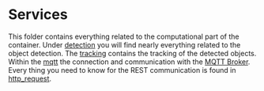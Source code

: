 # Services
This folder contains everything related to the computational part of the container.
Under [detection](detection/Readme.md) you will find nearly everything related to the object detection.
The [tracking](tracking/Readme.md) contains the tracking of the detected objects.
Within the [mqtt](mqtt/Readme.md) the connection and communication with the [MQTT Broker](../../../mqttBroker/Readme.md).
Every thing you need to know for the REST communication is found in [http_request](http_request/Readme.md).
